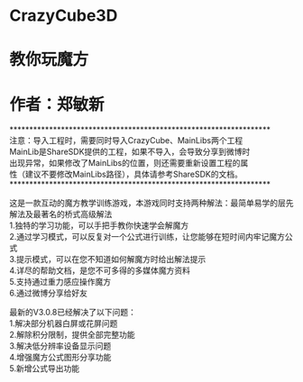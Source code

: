 CrazyCube3D
===========

教你玩魔方
===========
作者：郑敏新
===========

******************************************************************<br/>
注意：导入工程时，需要同时导入CrazyCube、MainLibs两个工程<br/>
      MainLib是ShareSDK提供的工程，如果不导入，会导致分享到微博时<br/>
      出现异常，如果修改了MainLibs的位置，则还需要重新设置工程的属<br/>
      性（建议不要修改MainLibs路径），具体请参考ShareSDK的文档。<br/>
******************************************************************<br/>



这是一款互动的魔方教学训练游戏，本游戏同时支持两种解法：最简单易学的层先解法及最著名的桥式高级解法 <br/>
1.独特的学习功能，可以手把手教你快速学会解魔方<br/>
2.通过学习模式，可以反复对一个公式进行训练，让您能够在短时间内牢记魔方公式<br/>
3.提示模式，可以在您不知道如何解魔方时给出解法提示<br/>
4.详尽的帮助文档，是您不可多得的多媒体魔方资料<br/>
5.支持通过重力感应操作魔方<br/>
6.通过微博分享给好友<br/>

最新的V3.0.8已经解决了以下问题：<br/>
1.解决部分机器白屏或花屏问题<br/>
2.解除积分限制，提供全部完整功能 <br/>
3.解决低分辨率设备显示问题<br/>
4.增强魔方公式图形分享功能<br/>
5.新增公式导出功能<br/>
<br/>


<img src="http://img.my.csdn.net/uploads/201209/02/1346591395_1580.jpg" alt="" />


